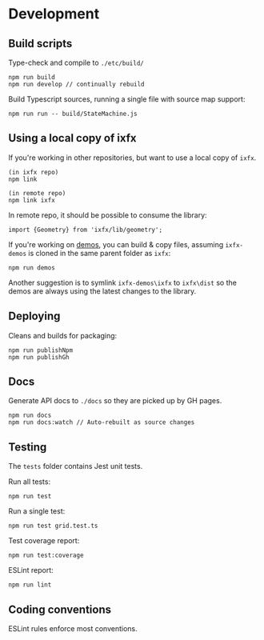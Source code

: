 # Development

## Build scripts

Type-check and compile to `./etc/build/`

```
npm run build
npm run develop // continually rebuild
```

Build Typescript sources, running a single file with source map support:
```
npm run run -- build/StateMachine.js
```

## Using a local copy of ixfx

If you're working in other repositories, but want to use a local copy of `ixfx`. 

```
(in ixfx repo)
npm link

(in remote repo)
npm link ixfx
```

In remote repo, it should be possible to consume the library:
```
import {Geometry} from 'ixfx/lib/geometry';
```

If you're working on [demos](https://github.com/ClintH/ixfx-demos), you can build & copy files, assuming `ixfx-demos` is cloned in the same parent folder as `ixfx`:

```
npm run demos
```

Another suggestion is to symlink `ixfx-demos\ixfx` to `ixfx\dist` so the demos are always using the latest changes to the library.

## Deploying

Cleans and builds for packaging:

```
npm run publishNpm
npm run publishGh
```

## Docs

Generate API docs to `./docs` so they are picked up by GH pages.

```
npm run docs
npm run docs:watch // Auto-rebuilt as source changes
```

## Testing

The `tests` folder contains Jest unit tests.

Run all tests:
```
npm run test
```

Run a single test:
```
npm run test grid.test.ts
```

Test coverage report:
```
npm run test:coverage
```

ESLint report:

```
npm run lint
```

## Coding conventions

ESLint rules enforce most conventions.
